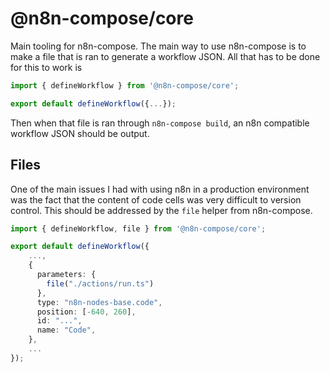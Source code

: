 # @n8n-compose/core

Main tooling for n8n-compose. The main way to use n8n-compose is to make a file that is ran to generate a workflow JSON. All that has to be done for this to work is 

```ts
import { defineWorkflow } from '@n8n-compose/core';

export default defineWorkflow({...});
```

Then when that file is ran through `n8n-compose build`, an n8n compatible workflow JSON should be output.

## Files

One of the main issues I had with using n8n in a production environment was the fact that the content of code cells was very difficult to version control. This should be addressed by the `file` helper from n8n-compose.

```ts
import { defineWorkflow, file } from '@n8n-compose/core';

export default defineWorkflow({
    ...,
    {
      parameters: {
        file("./actions/run.ts")
      },
      type: "n8n-nodes-base.code",
      position: [-640, 260],
      id: "...",
      name: "Code",
    },
    ...
});
```
